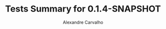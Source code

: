 ---
title: Tests Summary for 0.1.4-SNAPSHOT
author: Alexandre Carvalho
menu_title: 0.1.4-SNAPSHOT
category: surefire_reports
layout: iframe
iframe_url: /docs/0.1.4-SNAPSHOT/site/surefire-report.html
order: 4
---